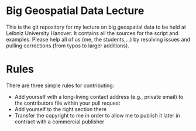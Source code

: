 # Big Geospatial Data Lecture

This is the git repository for my lecture on big geospatial data to be held
at Leibniz University Hanover. It contains all the sources for the script and
examples. Please help all of us (me, the students,...) by resolving issues and
pulling corrections (from typos to larger additions).

# Rules
There are three simple rules for contributing:
- Add yourself with a long-living contact address (e.g., private email) to 
  the contributors file within your pull request
- Add yourself to the right section there
- Transfer the copyright to me in order to allow me to publish it later in
  contract with a commercial publisher



